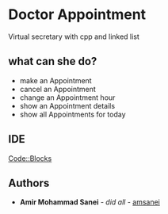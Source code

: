 # Doctor Appointment
Virtual secretary with cpp and linked list

## what can she do?

* make an Appointment
* cancel an Appointment
* change an Appointment hour
* show an Appointment details
* show all Appointments for today

## IDE
[Code::Blocks](http://www.codeblocks.org/)

## Authors

* **Amir Mohammad Sanei** - *did all* - [amsanei](https://github.com/amsanei)


